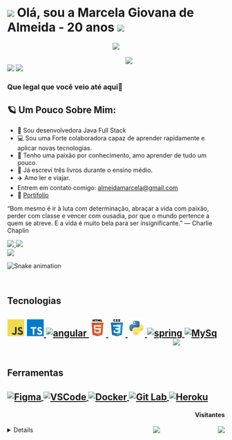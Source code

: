<h1><img src="https://media1.giphy.com/media/zvkNmscQtlgjmg5K4i/giphy.gif?cid=ecf05e47qdpae0mz8fqkh3a2ahtg3657wogt48rn4aqnxthd&rid=giphy.gif&ct=s" width="40"/> Olá, sou a Marcela Giovana de Almeida - 20 anos  <img src="https://media3.giphy.com/media/kEKgllhsCcUtGlSHvP/giphy.gif?cid=ecf05e47rrfqez4tjcmbhok7x6ckm4m1c0s3i5jv53bki68j&rid=giphy.gif&ct=s" width="70"/></h1>

<p align="center">
  <a href="https://github.com/almeidamarcelah/readme-typing-svg"><img src="https://readme-typing-svg.herokuapp.com/?lines=Full-stack%20web%20developer;Always%20learning%20new%20things&font=Fira%20Code&center=true&width=440&height=45&color=f75c7e&vCenter=true&size=22"  ></a>
</p>
<!-- <img align='right' src="https://media.giphy.com/media/M9gbBd9nbDrOTu1Mqx/giphy.gif" width="230">
 -->
<img align='right' src="https://media.giphy.com/media/tbWCM4AHfjiIa7RV7K/giphy.gif" width="230">


<br>
<div> 
  <a href="https://www.instagram.com/asterion_mah" target="_blank"><img src="https://cdn-icons-png.flaticon.com/24/174/174855.png" target="_blank"></a>
  <a href="https://www.linkedin.com/in/marcela-almeida-094291175" target="_blank"><img src="https://cdn-icons-png.flaticon.com/24/1384/1384072.png" target="_blank"></a> 
</div>

### Que legal que você veio até aqui🤩


## 🪐 Um Pouco Sobre Mim:
- 🔭 Sou desenvolvedora Java Full Stack
- 💻 Sou uma Forte colaboradora capaz de aprender rapidamente e aplicar novas tecnologias.
- 🧠 Tenho uma paixão por conhecimento, amo aprender de tudo um pouco.
- 📖 Já escrevi três livros durante o ensino médio.
- ✈️ Amo ler e viajar.
- Entrem em contato comigo: almeidamarcela@gmail.com
- 📰 [Portifolio](https://almeidamarcelah.netlify.app/)






“Bom mesmo é ir à luta com determinação, abraçar a vida com paixão, perder com classe e vencer com ousadia, por que o mundo pertence a quem se atreve. E a vida é muito bela para ser insignificante.”
― Charlie Chaplin 





  <div>
  <a href="https://github.com/AlmeidaMArcelah">
  <img height = "180em" src = "https://github-readme-stats.vercel.app/api?username=AlmeidaMArcelah&show_icons=true&theme=radical&include_all_commits=true&count_private=true" />
  <img height = "180em" src = "https://github-readme-stats.vercel.app/api/top-langs/?username=AlmeidaMArcelah&layout=compact&langs_count=7&theme=radical" />
    </div>
   <a href="https://github.com/brunalsilva/React-Projeto-Integrador">
      <!-- Change the `github-readme-stats.anuraghazra1.vercel.app` to `github-readme-stats.vercel.app`  -->
      <img align="center" src="https://github-readme-stats.vercel.app/api/pin/?username=Teethew&repo=ProjetoIntegrador&theme=midnight-purple" />
</a> 
  
    
 
  ![Snake animation](https://github.com/codethi/codethi/blob/output/github-contribution-grid-snake.svg)
    
    
  <div style="display: inline_block"><br>
   <h2  > Tecnologias <h2>
     
  <a href="https://developer.mozilla.org/en-US/docs/Web/JavaScript" target="_blank"> <img src="https://raw.githubusercontent.com/devicons/devicon/master/icons/javascript/javascript-original.svg" alt="javascript" width="40" height="40"/></a>
<a href="https://www.typescriptlang.org/" target="_blank"> <img src="https://raw.githubusercontent.com/devicons/devicon/master/icons/typescript/typescript-original.svg" alt="typescript" width="40" height="40"/> </a>
<a href="https://angular.io" target="_blank"> <img src="https://angular.io/assets/images/logos/angular/angular.svg" alt="angular" width="40" height="40"/> </a>
<a href="https://www.w3.org/html/" target="_blank"> <img src="https://raw.githubusercontent.com/devicons/devicon/master/icons/html5/html5-original-wordmark.svg" alt="html5" width="40" height="40"/> </a> 
<a href="https://www.w3schools.com/css/" target="_blank"> <img src="https://raw.githubusercontent.com/devicons/devicon/master/icons/css3/css3-original-wordmark.svg" alt="css3" width="40" height="40"/> </a>
<a href="https://www.python.org" target="_blank"> <img src="https://raw.githubusercontent.com/devicons/devicon/master/icons/python/python-original.svg" alt="python" width="40" height="40"/> </a> <a href="https://spring.io/" target="_blank"> <img src="https://www.vectorlogo.zone/logos/springio/springio-icon.svg" alt="spring" width="40" height="40"/>
    <img align='right' src="https://gist.github.com/ManulMax/2d20af60d709805c55fd784ca7cba4b9/raw/bcfeac7604f674ace63623106eb8bb8471d844a6/github.gif" width="120 "></a>
  <a href="https://www.mysql.com/" target="_blank"> <img src="https://www.vectorlogo.zone/logos/mysql/mysql-icon.svg" alt="MySq" width="40" height="40"/> </a>
  
 </div>

<!--      <a href="https://www.figma.com/" target="_blank"> <img src="https://www.vectorlogo.zone/logos/figma/figma-icon.svg" alt="figma" width="40" height="40"/> </a>  -->
     
     
     
</div>
 
     
  <div style="display: inline_block"><br>
   <h2  > Ferramentas <h2>
<!--       <a href="https://www.figma.com/" target="_blank"> <img src="https://www.vectorlogo.zone/logos/figma/figma-icon.svg" alt="figma" width="40" height="40"/> </a>  -->
      <a href="https://www.figma.com/" target="_blank"><img align="center" alt="Figma" height="50" width="50" src="https://cdn.jsdelivr.net/gh/devicons/devicon/icons/figma/figma-original.svg"> </a>
      <a href="https://code.visualstudio.com/" target="_blank"><img align="center" alt="VSCode" height="50" width="50" src="https://cdn.jsdelivr.net/gh/devicons/devicon/icons/vscode/vscode-original.svg"> <a/>
      <a href="https://www.docker.com/" target="_blank"><img align="center" alt="Docker" height="50" width="50" src="https://cdn.jsdelivr.net/gh/devicons/devicon/icons/docker/docker-original-wordmark.svg"> <a/>
      <a href="https://gitlab.com/" target="_blank"><img align="center" alt="Git Lab" height="50" width="50" src="https://cdn.jsdelivr.net/gh/devicons/devicon/icons/git/git-original.svg" > <a/>
      <a href="https://www.heroku.com/" target="_blank"><img align="center" alt="Heroku" height="50" width="50" src="https://cdn.jsdelivr.net/gh/devicons/devicon/icons/heroku/heroku-plain.svg" > <a/>



     







</div>

     
     
     
     
  <div>  
  <h4 align="right"> Visitantes </h4>
  <img align="right" src="https://profile-counter.glitch.me/almeidamarcelah/count.svg">
   </div> 
 
</div>
 
        
        
<img align='right' src="https://media.giphy.com/media/YmunwAcgeZJaH49CrT/giphy.gif" width="150">
 
 
 
 
 
 <details>
 
   
   
  <br>

  
 <p align="center">
<img src="https://raw.githubusercontent.com/brunalsilva/React-Projeto-Integrador/73e23837d743c0bb5b7ad54899f9fb4a5a5bed1d/src/Componentes%20gr%C3%A1ficos/logo-extenso.svg" style="width: 25%;">
  
</p>  
   
    
<!--    -  📰 [Climatika](https://climatika-store.netlify.app/) -->


    
    
<h4 align="center">  Projeto Desenvolvido durante o bootcamp da Generation Brasil   </H4>

<h4> E-commerce voltado a produzir um ambiente confiavel para mulheres empreendedoras, e suas clientes. </H4>
  
  

<h1  align="center"> Desenvolvedora web</H1>
  
   
   👨‍💻Desenvolvedora Full Stack jr apaixonada por aprender e busco obter experiência em diversas linguagens. 📚


</div>
 
 </details>
